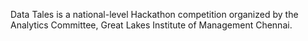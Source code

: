 Data Tales is a national-level Hackathon competition organized by the Analytics Committee, Great Lakes Institute of Management Chennai.
